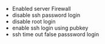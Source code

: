 - Enabled server Firewall
- disable ssh password login
- disable root login
- enable ssh login using pubkey
- ssh time out false passsword login
